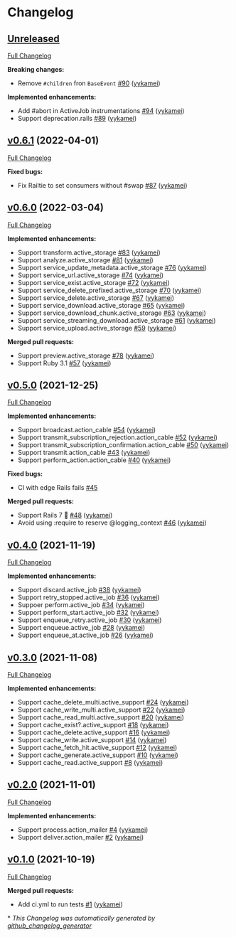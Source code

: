 # Changelog

## [Unreleased](https://github.com/yykamei/rails_band/tree/HEAD)

[Full Changelog](https://github.com/yykamei/rails_band/compare/v0.6.1...HEAD)

**Breaking changes:**

- Remove `#children` fron `BaseEvent` [\#90](https://github.com/yykamei/rails_band/pull/90) ([yykamei](https://github.com/yykamei))

**Implemented enhancements:**

- Add \#abort in ActiveJob instrumentations [\#94](https://github.com/yykamei/rails_band/pull/94) ([yykamei](https://github.com/yykamei))
- Support deprecation.rails [\#89](https://github.com/yykamei/rails_band/pull/89) ([yykamei](https://github.com/yykamei))

## [v0.6.1](https://github.com/yykamei/rails_band/tree/v0.6.1) (2022-04-01)

[Full Changelog](https://github.com/yykamei/rails_band/compare/v0.6.0...v0.6.1)

**Fixed bugs:**

- Fix Railtie to set consumers without \#swap [\#87](https://github.com/yykamei/rails_band/pull/87) ([yykamei](https://github.com/yykamei))

## [v0.6.0](https://github.com/yykamei/rails_band/tree/v0.6.0) (2022-03-04)

[Full Changelog](https://github.com/yykamei/rails_band/compare/v0.5.0...v0.6.0)

**Implemented enhancements:**

- Support transform.active\_storage [\#83](https://github.com/yykamei/rails_band/pull/83) ([yykamei](https://github.com/yykamei))
- Support analyze.active\_storage [\#81](https://github.com/yykamei/rails_band/pull/81) ([yykamei](https://github.com/yykamei))
- Support service\_update\_metadata.active\_storage [\#76](https://github.com/yykamei/rails_band/pull/76) ([yykamei](https://github.com/yykamei))
- Support service\_url.active\_storage [\#74](https://github.com/yykamei/rails_band/pull/74) ([yykamei](https://github.com/yykamei))
- Support service\_exist.active\_storage [\#72](https://github.com/yykamei/rails_band/pull/72) ([yykamei](https://github.com/yykamei))
- Support service\_delete\_prefixed.active\_storage [\#70](https://github.com/yykamei/rails_band/pull/70) ([yykamei](https://github.com/yykamei))
- Support service\_delete.active\_storage [\#67](https://github.com/yykamei/rails_band/pull/67) ([yykamei](https://github.com/yykamei))
- Support service\_download.active\_storage [\#65](https://github.com/yykamei/rails_band/pull/65) ([yykamei](https://github.com/yykamei))
- Support service\_download\_chunk.active\_storage [\#63](https://github.com/yykamei/rails_band/pull/63) ([yykamei](https://github.com/yykamei))
- Support service\_streaming\_download.active\_storage [\#61](https://github.com/yykamei/rails_band/pull/61) ([yykamei](https://github.com/yykamei))
- Support service\_upload.active\_storage [\#59](https://github.com/yykamei/rails_band/pull/59) ([yykamei](https://github.com/yykamei))

**Merged pull requests:**

- Support preview.active\_storage [\#78](https://github.com/yykamei/rails_band/pull/78) ([yykamei](https://github.com/yykamei))
- Support Ruby 3.1 [\#57](https://github.com/yykamei/rails_band/pull/57) ([yykamei](https://github.com/yykamei))

## [v0.5.0](https://github.com/yykamei/rails_band/tree/v0.5.0) (2021-12-25)

[Full Changelog](https://github.com/yykamei/rails_band/compare/v0.4.0...v0.5.0)

**Implemented enhancements:**

- Support broadcast.action\_cable [\#54](https://github.com/yykamei/rails_band/pull/54) ([yykamei](https://github.com/yykamei))
- Support transmit\_subscription\_rejection.action\_cable [\#52](https://github.com/yykamei/rails_band/pull/52) ([yykamei](https://github.com/yykamei))
- Support transmit\_subscription\_confirmation.action\_cable [\#50](https://github.com/yykamei/rails_band/pull/50) ([yykamei](https://github.com/yykamei))
- Support transmit.action\_cable [\#43](https://github.com/yykamei/rails_band/pull/43) ([yykamei](https://github.com/yykamei))
- Support perform\_action.action\_cable [\#40](https://github.com/yykamei/rails_band/pull/40) ([yykamei](https://github.com/yykamei))

**Fixed bugs:**

- CI with edge Rails fails [\#45](https://github.com/yykamei/rails_band/issues/45)

**Merged pull requests:**

- Support Rails 7 🎉 [\#48](https://github.com/yykamei/rails_band/pull/48) ([yykamei](https://github.com/yykamei))
- Avoid using :require to reserve @logging\_context [\#46](https://github.com/yykamei/rails_band/pull/46) ([yykamei](https://github.com/yykamei))

## [v0.4.0](https://github.com/yykamei/rails_band/tree/v0.4.0) (2021-11-19)

[Full Changelog](https://github.com/yykamei/rails_band/compare/v0.3.0...v0.4.0)

**Implemented enhancements:**

- Support discard.active\_job [\#38](https://github.com/yykamei/rails_band/pull/38) ([yykamei](https://github.com/yykamei))
- Support retry\_stopped.active\_job [\#36](https://github.com/yykamei/rails_band/pull/36) ([yykamei](https://github.com/yykamei))
- Suppoer perform.active\_job [\#34](https://github.com/yykamei/rails_band/pull/34) ([yykamei](https://github.com/yykamei))
- Support perform\_start.active\_job [\#32](https://github.com/yykamei/rails_band/pull/32) ([yykamei](https://github.com/yykamei))
- Support enqueue\_retry.active\_job [\#30](https://github.com/yykamei/rails_band/pull/30) ([yykamei](https://github.com/yykamei))
- Support enqueue.active\_job [\#28](https://github.com/yykamei/rails_band/pull/28) ([yykamei](https://github.com/yykamei))
- Support enqueue\_at.active\_job [\#26](https://github.com/yykamei/rails_band/pull/26) ([yykamei](https://github.com/yykamei))

## [v0.3.0](https://github.com/yykamei/rails_band/tree/v0.3.0) (2021-11-08)

[Full Changelog](https://github.com/yykamei/rails_band/compare/v0.2.0...v0.3.0)

**Implemented enhancements:**

- Support cache\_delete\_multi.active\_support [\#24](https://github.com/yykamei/rails_band/pull/24) ([yykamei](https://github.com/yykamei))
- Support cache\_write\_multi.active\_support [\#22](https://github.com/yykamei/rails_band/pull/22) ([yykamei](https://github.com/yykamei))
- Support cache\_read\_multi.active\_support [\#20](https://github.com/yykamei/rails_band/pull/20) ([yykamei](https://github.com/yykamei))
- Support cache\_exist?.active\_support [\#18](https://github.com/yykamei/rails_band/pull/18) ([yykamei](https://github.com/yykamei))
- Support cache\_delete.active\_support [\#16](https://github.com/yykamei/rails_band/pull/16) ([yykamei](https://github.com/yykamei))
- Support cache\_write.active\_support [\#14](https://github.com/yykamei/rails_band/pull/14) ([yykamei](https://github.com/yykamei))
- Support cache\_fetch\_hit.active\_support [\#12](https://github.com/yykamei/rails_band/pull/12) ([yykamei](https://github.com/yykamei))
- Support cache\_generate.active\_support [\#10](https://github.com/yykamei/rails_band/pull/10) ([yykamei](https://github.com/yykamei))
- Support cache\_read.active\_support [\#8](https://github.com/yykamei/rails_band/pull/8) ([yykamei](https://github.com/yykamei))

## [v0.2.0](https://github.com/yykamei/rails_band/tree/v0.2.0) (2021-11-01)

[Full Changelog](https://github.com/yykamei/rails_band/compare/v0.1.0...v0.2.0)

**Implemented enhancements:**

- Support process.action\_mailer [\#4](https://github.com/yykamei/rails_band/pull/4) ([yykamei](https://github.com/yykamei))
- Support deliver.action\_mailer [\#2](https://github.com/yykamei/rails_band/pull/2) ([yykamei](https://github.com/yykamei))

## [v0.1.0](https://github.com/yykamei/rails_band/tree/v0.1.0) (2021-10-19)

[Full Changelog](https://github.com/yykamei/rails_band/compare/bb7addd0e9a1f460a08eed62655fe5977be85f54...v0.1.0)

**Merged pull requests:**

- Add ci.yml to run tests [\#1](https://github.com/yykamei/rails_band/pull/1) ([yykamei](https://github.com/yykamei))



\* *This Changelog was automatically generated by [github_changelog_generator](https://github.com/github-changelog-generator/github-changelog-generator)*
